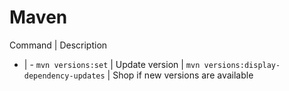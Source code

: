 # Maven

Command | Description
- | -
`mvn versions:set` | Update version |
`mvn versions:display-dependency-updates` | Shop if new versions are available
